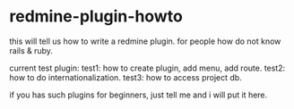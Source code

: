 # redmine-plugin-howto
this will tell us how to write a redmine plugin. for people how do not know rails &amp; ruby.

current test plugin:
test1: how to create plugin, add menu, add route.
test2: how to do internationalization.
test3: how to access project db.


if you has such plugins for beginners, just tell me and i will put it here.




 
